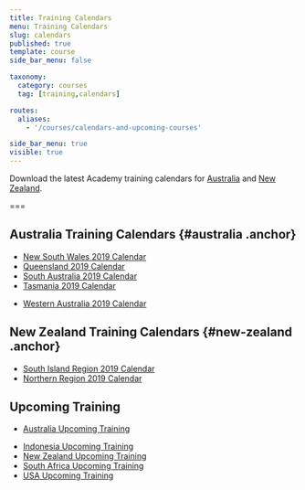 ```yaml
---
title: Training Calendars
menu: Training Calendars
slug: calendars
published: true
template: course
side_bar_menu: false

taxonomy:
  category: courses
  tag: [training,calendars]

routes:
  aliases:
    - '/courses/calendars-and-upcoming-courses'

side_bar_menu: true
visible: true
---
```


<!-- Download the latest Academy training calendars for [Australia](#australia), [New Zealand](#new-zealand) and [South Africa](#south-africa). -->

Download the latest Academy training calendars for [Australia](#australia) and [New Zealand](#new-zealand).

===

## Australia Training Calendars {#australia .anchor}

* [New South Wales 2019 Calendar](/calendars/2019/NSW-Training-Calendar-2019.pdf)
* [Queensland 2019 Calendar](/calendars/2019/QLD-Training-Calendar-2019.pdf)
* [South Australia 2019 Calendar](/calendars/2019/SA-Training-Calendar-2019.pdf)
* [Tasmania 2019 Calendar](/calendars/2019/TAS-Training-Calendar-2019.pdf)
<!-- * [Victoria 2019 Calendar](/calendars/2019/Vic-Training-Calendar-2019.pdf) -->
* [Western Australia 2019 Calendar](/calendars/2019/WA-Training-Calendar-2019.pdf)

## New Zealand Training Calendars {#new-zealand .anchor}

<!-- * Check [New Zealand Upcoming Training](http://one.harcourts.co.nz/academy/UpcomingCourses.aspx) -->
<!-- * [Central Region 2019 Calendar](/calendars/2019/NZ-Central-Training-Calendar-2019.pdf) -->
* [South Island Region 2019 Calendar](/calendars/2019/NZ-South-Island-Training-Calendar-2019.pdf)
* [Northern Region 2019 Calendar](/calendars/2019/NZ-Northern-Training-Calendar-2019.pdf)
<!-- * [Wellington Region 2019 Calendar](/calendars/2019/NZ-Wellington-Training-Calendar-2019.pdf) -->

## Upcoming Training

* [Australia Upcoming Training](http://one.harcourts.com.au/academy/UpcomingCourses.aspx)
<!-- * [China Upcoming Training](http://one.harcourts.cn/academy/UpcomingCourses.aspx) -->
* [Indonesia Upcoming Training](http://one.harcourts.co.id/academy/UpcomingCourses.aspx)
* [New Zealand Upcoming Training](http://one.harcourts.co.nz/academy/UpcomingCourses.aspx)
* [South Africa Upcoming Training](http://one.harcourts.co.za/academy/UpcomingCourses.aspx)
* [USA Upcoming Training](http://one.harcourtsusa.com/academy/UpcomingCourses.aspx)
